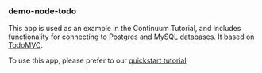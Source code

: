### demo-node-todo

This app is used as an example in the Continuum Tutorial, and includes functionality for connecting to Postgres and MySQL databases. It based on [TodoMVC](http://todomvc.com/).

To use this app, please prefer to our [quickstart tutorial](http://docs.apcera.com/quickstart/walkthrough/)
